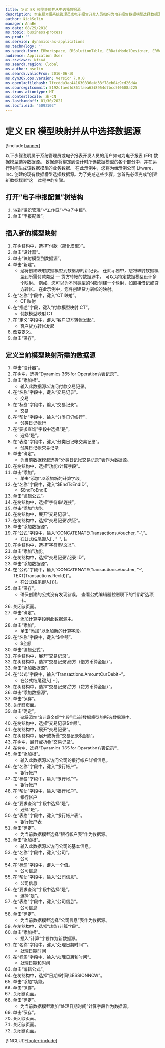 ```yaml
---
title: 定义 ER 模型映射并从中选择数据源
description: 本主题介绍系统管理员或电子报告开发人员如何为电子报告数据模型选择数据源。
author: NickSelin
manager: AnnBe
ms.date: 08/29/2018
ms.topic: business-process
ms.prod: ''
ms.service: dynamics-ax-applications
ms.technology: ''
ms.search.form: ERWorkspace, ERSolutionTable, ERDataModelDesigner, ERModelMappingTable, ERModelMappingDesigner, ERExpressionDesignerFormula
audience: Application User
ms.reviewer: kfend
ms.search.region: Global
ms.author: nselin
ms.search.validFrom: 2016-06-30
ms.dyn365.ops.version: Version 7.0.0
ms.openlocfilehash: 7fccdda3ac441630836a0d33f78eb04e9cd26d4a
ms.sourcegitcommit: 5192cfaedfd861faea63d8954d7bcc500608a225
ms.translationtype: HT
ms.contentlocale: zh-CN
ms.lasthandoff: 01/30/2021
ms.locfileid: "5092102"
---
```

# <a name="define-er-model-mappings-and-select-data-sources-for-them"></a>定义 ER 模型映射并从中选择数据源

[!include [banner](../../includes/banner.md)]

以下步骤说明属于系统管理员或电子报表开发人员的用户如何为电子报表 (ER) 数据模型选择数据源。 数据源将绑定到设计时所选数据模型的各个部分中，并在运行时间生成该数据模型的业务数据。 在此示例中，您将为给示例公司 Litware，Inc. 创建的现有数据模型选择数据源。为了完成这些步骤，您首先必须完成“创建新数据模型”这一过程中的步骤。


## <a name="open-the-electronic-reporting-configurations-tree"></a>打开“电子申报配置”树结构
1. 转到“组织管理”>“工作区”>“电子申报”。
2. 单击“申报配置”。

## <a name="insert-a-new-model-mapping"></a>插入新的模型映射
1. 在树结构中，选择“付款（简化模型）”。
2. 单击“设计器”。
3. 单击“映射模型到数据源”。
4. 单击“新建”。
    * 这将创建映射数据模型到数据源的新记录。 在此示例中，您将映射数据模型到所需付款类型 — 贷方转帐的数据源中。     可以为特定数据模型设计多个映射。 例如，您可以为不同类型的付款创建一个映射，如直接借记或贷方转帐。 在此示例中，您将创建贷方转帐的映射。  
5. 在“名称”字段中，键入“CT 映射”。
    * CT 映射  
6. 在“描述”字段，键入“付款模型映射 CT”。
    * 付款模型映射 CT  
7. 在“定义”字段中，键入“客户贷方转帐发起”。
    * 客户贷方转帐发起  
8. 改变定义。
9. 单击“保存”。

## <a name="define-required-data-sources-for-the-current-model-mapping"></a>定义当前模型映射所需的数据源
1. 单击“设计器”。
2. 在树中，选择“Dynamics 365 for Operations\表记录”'。
3. 单击“添加根”。
    * 输入此数据源以访问付款交易记录。  
4. 在“名称”字段中，键入“交易记录”。
    * 交易  
5. 在“标签”字段中，输入“交易记录”。
    * 交易  
6. 在“帮助”字段中，输入“分类日记帐行”。
    * 分类日记帐行  
7. 在“要求查询”字段中选择“是”。
    * 选择“是”。  
8. 在“表格”字段中，键入“分类日记帐交易记录”。
    * 分类日记帐交易记录  
9. 单击“确定”。
    * 为当前数据模型选择“分类日记帐交易记录”表作为数据源。  
10. 在树结构中，选择“功能\计算字段”。
11. 单击“添加”。
    * 单击“添加”以添加新的计算字段。  
12. 在“名称”字段中，键入“$EndToEndID”。
    * $EndToEndID  
13. 单击“编辑公式”。
14. 在树结构中，选择“字符串\连接”。
15. 单击“添加”功能。
16. 在树结构中，展开“交易记录”。
17. 在树结构中，选择“交易记录\凭证”。
18. 单击“添加数据源”。
19. 在“公式”字段中，输入“CONCATENATE(Transactions.Voucher, "-",”。
    * 在公式结尾键入[ , "-", ]。  
20. 在树结构中，选择“字符串\文本”。
21. 单击“添加”功能。
22. 在树结构中，选择“交易记录\记录 ID”。
23. 单击“添加数据源”。
24. 在“公式”字段中，输入“CONCATENATE(Transactions.Voucher, "-", TEXT(Transactions.RecId))”。
    * 在公式结尾键入[))]。  
25. 单击“保存”。
    * 确保创建的公式没有发现错误。 查看公式编辑器控制项下的“错误”选项卡。  
26. 关闭该页面。
27. 单击“确定”。
    * 添加计算字段到此数据源中。  
28. 单击“添加”。
    * 单击“添加”以添加新的计算字段。  
29. 在“名称”字段中，键入“$金额”。
    * $金额  
30. 单击“编辑公式”。
31. 在树结构中，展开“交易记录”。
32. 在树结构中，选择“交易记录\借方（借方币种金额）”。
33. 单击“添加数据源”。
34. 在“公式”字段中，输入“Transactions.AmountCurDebit -”。
    * 在公式结尾键入[ - ]。  
35. 在树结构中，选择“交易记录\贷方（贷方币种金额）”。
36. 单击“添加数据源”。
37. 单击“保存”。
38. 关闭该页面。
39. 单击“确定”。
    * 这将添加“$计算金额”字段到当前数据模型的所选数据源中。  
40. 在树结构中，选择“交易记录\$金额”。
41. 在树结构中，展开“交易记录”。
42. 在树结构中，展开或折叠“交易记录\$金额”。
43. 在树中，展开或折叠“交易记录”。
44. 在树中，选择“Dynamics 365 for Operations\表记录”'。
45. 单击“添加根”。
    * 输入此数据源以访问公司的银行帐户详细信息。  
46. 在“名称”字段中，键入“银行帐户”。
    * 银行帐户  
47. 在“标签”字段中，输入“银行帐户”。
    * 银行帐户  
48. 在“帮助”字段中，输入“银行帐户”。
    * 银行帐户  
49. 在“要求查询”字段中选择“是”。
    * 选择“是”。  
50. 在“表格”字段中，键入“银行帐户表”。
    * 银行帐户表  
51. 单击“确定”。
    * 为当前数据模型选择“银行帐户表”作为数据源。  
52. 单击“添加根”。
    * 输入此数据源以访问公司的基本信息。  
53. 在“名称”字段中，键入“公司”。
    * 公司  
54. 在“标签”字段中，键入一个值。
    * 公司信息  
55. 在“帮助”字段中，输入“公司信息”。
    * 公司信息  
56. 在“要求查询”字段中选择“是”。
    * 选择“是”。  
57. 在“表格”字段中，键入“公司信息”。
    * 公司信息  
58. 单击“确定”。
    * 为当前数据模型选择“公司信息”表作为数据源。  
59. 在树结构中，选择“功能\计算字段”。
60. 单击“添加根”。
    * 插入“计算”字段作为新数据源。  
61. 在“名称”字段中，键入“处理日期时间”“。
    * 处理日期时间  
62. 在“标签”字段中，输入“处理日期和时间”。
    * 处理日期和时间  
63. 单击“编辑公式”。
64. 在树结构中，选择“日期/时间\SESSIONNOW”。
65. 单击“添加”功能。
66. 单击“保存”。
67. 关闭该页面。
68. 单击“确定”。
    * 为当前数据模型添加“处理日期时间”计算字段作为数据源。  
69. 单击“保存”。
70. 关闭该页面。
71. 关闭该页面。
72. 关闭该页面。



[!INCLUDE[footer-include](../../../../includes/footer-banner.md)]